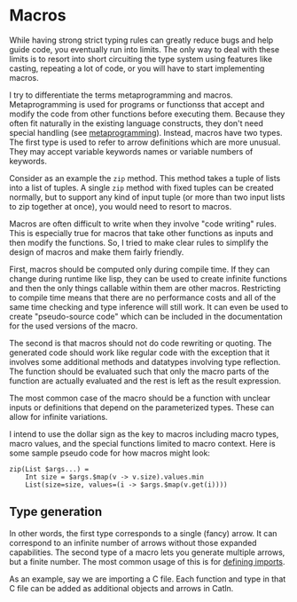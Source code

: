 # Macros

While having strong strict typing rules can greatly reduce bugs and help guide code, you eventually run into limits. The only way to deal with these limits is to resort into short circuiting the type system using features like casting, repeating a lot of code, or you will have to start implementing macros.

I try to differentiate the terms metaprogramming and macros. Metaprogramming is used for programs or functionss that accept and modify the code from other functions before executing them. Because they often fit naturally in the existing language constructs, they don't need special handling (see [metaprogramming](metaprogramming.md)). Instead, macros have two types. The first type is used to refer to arrow definitions which are more unusual. They may accept variable keywords names or variable numbers of keywords.

Consider as an example the `zip` method. This method takes a tuple of lists into a list of tuples. A single `zip` method with fixed tuples can be created normally, but to support any kind of input tuple (or more than two input lists to zip together at once), you would need to resort to macros.

Macros are often difficult to write when they involve "code writing" rules. This is especially true for macros that take other functions as inputs and then modify the functions. So, I tried to make clear rules to simplify the design of macros and make them fairly friendly.

First, macros should be computed only during compile time. If they can change during runtime like lisp, they can be used to create infinite functions and then the only things callable within them are other macros. Restricting to compile time means that there are no performance costs and all of the same time checking and type inference will still work. It can even be used to create "pseudo-source code" which can be included in the documentation for the used versions of the macro.

The second is that macros should not do code rewriting or quoting. The generated code should work like regular code with the exception that it involves some additional methods and datatypes involving type reflection. The function should be evaluated such that only the macro parts of the function are actually evaluated and the rest is left as the result expression.

The most common case of the macro should be a function with unclear inputs or definitions that depend on the parameterized types. These can allow for infinite variations. 

I intend to use the dollar sign as the key to macros including macro types, macro values, and the special functions limited to macro context. Here is some sample pseudo code for how macros might look:
```
zip(List $args...) =
    Int size = $args.$map(v -> v.size).values.min
    List(size=size, values=(i -> $args.$map(v.get(i))))
```

## Type generation

In other words, the first type corresponds to a single (fancy) arrow. It can correspond to an infinite number of arrows without those expanded capabilities. The second type of a macro lets you generate multiple arrows, but a finite number. The most common usage of this is for [defining imports](languageCompilation.md).

As an example, say we are importing a C file. Each function and type in that C file can be added as additional objects and arrows in Catln.
